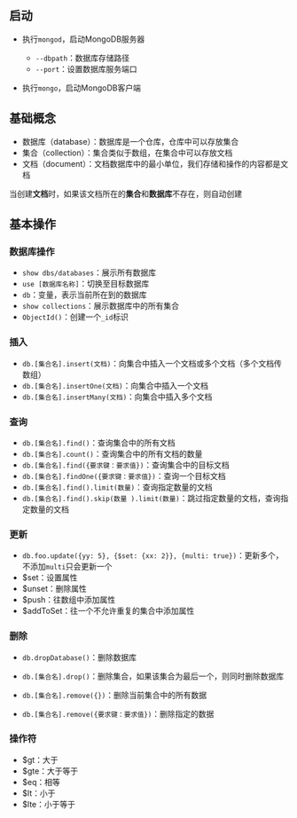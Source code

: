 ## 启动

* 执行`mongod`，启动MongoDB服务器
  * `--dbpath`：数据库存储路径
  * `--port`：设置数据库服务端口

* 执行`mongo`，启动MongoDB客户端



## 基础概念

* 数据库（database）：数据库是一个仓库，仓库中可以存放集合
* 集合（collection）：集合类似于数组，在集合中可以存放文档
* 文档（document）：文档数据库中的最小单位，我们存储和操作的内容都是文档

当创建**文档**时，如果该文档所在的**集合**和**数据库**不存在，则自动创建



## 基本操作

### 数据库操作

- `show dbs/databases`：展示所有数据库
- `use [数据库名称]`：切换至目标数据库
- `db`：变量，表示当前所在到的数据库
- `show collections`：展示数据库中的所有集合
- `ObjectId()`：创建一个`_id`标识



### 插入

* `db.[集合名].insert(文档)`：向集合中插入一个文档或多个文档（多个文档传数组）
* `db.[集合名].insertOne(文档)`：向集合中插入一个文档
* `db.[集合名].insertMany(文档)`：向集合中插入多个文档



### 查询

* `db.[集合名].find()`：查询集合中的所有文档
* `db.[集合名].count()`：查询集合中的所有文档的数量
* `db.[集合名].find({要求键：要求值})`：查询集合中的目标文档
* `db.[集合名].findOne({要求键：要求值})`：查询一个目标文档
* `db.[集合名].find().limit(数量)`：查询指定数量的文档
* `db.[集合名].find().skip(数量 ).limit(数量)`：跳过指定数量的文档，查询指定数量的文档





### 更新

* `db.foo.update({yy: 5}, {$set: {xx: 2}}, {multi: true})`：更新多个，不添加`multi`只会更新一个
* $set：设置属性
* $unset：删除属性
* $push：往数组中添加属性
* $addToSet：往一个不允许重复的集合中添加属性



### 删除

* `db.dropDatabase()`：删除数据库

* `db.[集合名].drop()`：删除集合，如果该集合为最后一个，则同时删除数据库
* `db.[集合名].remove({})`：删除当前集合中的所有数据
* `db.[集合名].remove({要求键：要求值})`：删除指定的数据



### 操作符

* $gt：大于
* $gte：大于等于
* $eq：相等
* $lt：小于
* $lte：小于等于